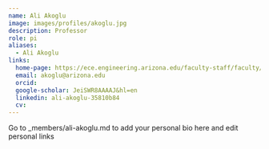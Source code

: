 ```yaml
---
name: Ali Akoglu
image: images/profiles/akoglu.jpg
description: Professor
role: pi
aliases:
  - Ali Akoglu
links:
  home-page: https://ece.engineering.arizona.edu/faculty-staff/faculty/ali-akoglu
  email: akoglu@arizona.edu
  orcid: 
  google-scholar: JeiSWR8AAAAJ&hl=en
  linkedin: ali-akoglu-35810b84
  cv: 
---
```


Go to _members/ali-akoglu.md to add your personal bio here and edit personal links